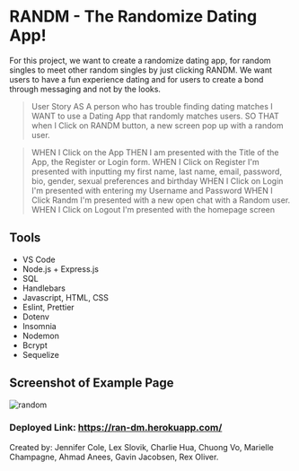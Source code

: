 # RANDM - The Randomize Dating App!

 For this project, we want to create a randomize dating app, for random singles to meet other random singles by just clicking RANDM. We want users to have a fun experience dating and for users to create a bond through messaging and not by the looks.


>User Story
AS A person who has trouble finding dating matches
I WANT to use a Dating App that randomly matches users.
SO THAT when I Click on RANDM button, a new screen pop up with a random user. 


>WHEN I Click on the App
THEN I am presented with the Title of the App, the Register or Login form.
WHEN I Click on Register
I'm presented with inputting my first name, last name, email, password, bio, gender, sexual preferences and birthday
WHEN I Click on Login
I'm presented with entering my Username and Password
WHEN I Click Randm
I'm presented with a new open chat with a Random user.
WHEN I Click on Logout
I'm presented with the homepage screen


## Tools
* VS Code
* Node.js + Express.js
* SQL
* Handlebars
* Javascript, HTML, CSS
* Eslint, Prettier
* Dotenv
* Insomnia
* Nodemon
* Bcrypt
* Sequelize

## Screenshot of Example Page
![random](https://user-images.githubusercontent.com/37889335/154541667-3a7d1aba-adac-4850-a8a2-6e5548712a2a.PNG)

### Deployed Link: https://ran-dm.herokuapp.com/ 

Created by: Jennifer Cole, Lex Slovik, Charlie Hua, Chuong Vo, Marielle Champagne, Ahmad Anees, Gavin Jacobsen, Rex Oliver.
